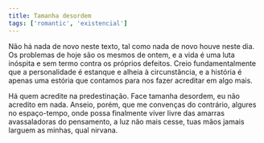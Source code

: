 ```yaml
---
title: Tamanha desordem
tags: ['romantic', 'existencial']
---
```


Não há nada de novo neste texto, tal como nada de novo houve neste dia. Os problemas de hoje são os mesmos de ontem, e a vida é uma luta inóspita e sem termo contra os próprios defeitos. Creio fundamentalmente que a personalidade é estanque e alheia à circunstância, e a história é apenas uma estória que contamos para nos fazer acreditar em algo mais.

Há quem acredite na predestinação. Face tamanha desordem, eu não acredito em nada. Anseio, porém, que me convenças do contrário, algures no espaço-tempo, onde possa finalmente viver livre das amarras avassaladoras do pensamento, a luz não mais cesse, tuas mãos jamais larguem as minhas, qual nirvana.